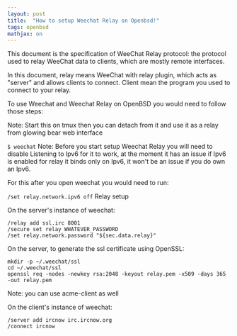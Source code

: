 ```yaml
---
layout: post
title:  "How to setup Weechat Relay on Openbsd!"
tags: openbsd
mathjax: on
---
```


This document is the specification of WeeChat Relay protocol: the protocol used to relay WeeChat data to clients, which are mostly remote interfaces.

In this document, relay means WeeChat with relay plugin, which acts as "server" and allows clients to connect. Client mean the program you used to connect to your relay.

To use Weechat and Weechat Relay on OpenBSD you would need to follow those steps:

Note: Start this on tmux then you can detach from it and use it as a relay from glowing bear web interface

```$ weechat```
Note: Before you start setup Weechat Relay you will need to disable Listening to Ipv6 for it to work, at the moment it has an issue if Ipv6 is enabled for relay it binds only on Ipv6, it won't be an issue if you do own an Ipv6.

For this after you open weechat you would need to run:

```/set relay.network.ipv6 off```
Relay setup

On the server's instance of weechat:

    /relay add ssl.irc 8001
    /secure set relay WHATEVER_PASSWORD
    /set relay.network.password "${sec.data.relay}"
On the server, to generate the ssl certificate using OpenSSL:

    mkdir -p ~/.weechat/ssl
    cd ~/.weechat/ssl
    openssl req -nodes -newkey rsa:2048 -keyout relay.pem -x509 -days 365 -out relay.pem
Note: you can use acme-client as well

On the client's instance of weechat:

    /server add ircnow irc.ircnow.org
    /connect ircnow
